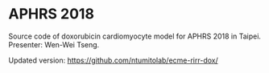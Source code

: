 # APHRS 2018

Source code of doxorubicin cardiomyocyte model for APHRS 2018 in Taipei. Presenter: Wen-Wei Tseng.

Updated version: https://github.com/ntumitolab/ecme-rirr-dox/
